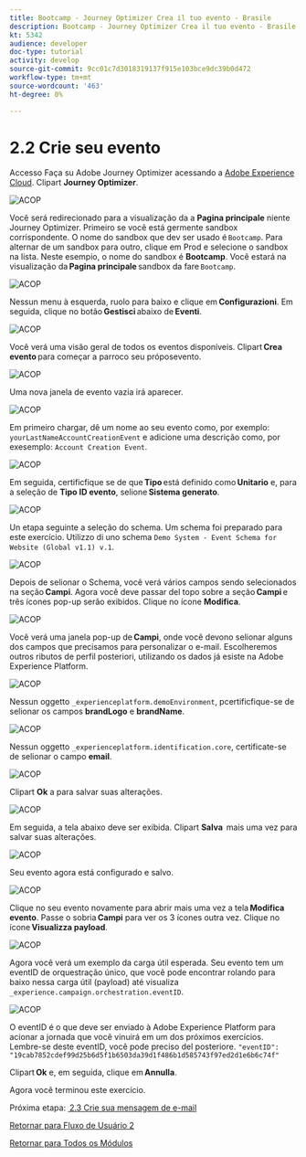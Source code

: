 ```yaml
---
title: Bootcamp - Journey Optimizer Crea il tuo evento - Brasile
description: Bootcamp - Journey Optimizer Crea il tuo evento - Brasile
kt: 5342
audience: developer
doc-type: tutorial
activity: develop
source-git-commit: 9cc01c7d3018319137f915e103bce9dc39b0d472
workflow-type: tm+mt
source-wordcount: '463'
ht-degree: 0%

---
```


# 2.2 Crie seu evento

Accesso Faça su Adobe Journey Optimizer acessando a [Adobe Experience Cloud](https://experience.adobe.com). Clipart **Journey Optimizer**.

![ACOP](./images/acophome.png)

Você será redirecionado para a visualização da a **Pagina principale** niente Journey Optimizer. Primeiro se você está germente sandbox corrispondente. O nome do sandbox que dev ser usado é `Bootcamp`. Para alternar de um sandbox para outro, clique em Prod e selecione o sandbox na lista. Neste esempio, o nome do sandbox é **Bootcamp**. Você estará na visualização da **Pagina principale** sandbox da fare `Bootcamp`.

![ACOP](./images/acoptriglp.png)

Nessun menu à esquerda, ruolo para baixo e clique em **Configurazioni**. Em seguida, clique no botão **Gestisci** abaixo de **Eventi**.

![ACOP](./images/acopmenu.png)

Você verá uma visão geral de todos os eventos disponíveis. Clipart **Crea evento** para começar a parroco seu próposevento.

![ACOP](./images/emptyevent.png)

Uma nova janela de evento vazia irá aparecer.

![ACOP](./images/emptyevent1.png)

Em primeiro chargar, dê um nome ao seu evento como, por exemplo: `yourLastNameAccountCreationEvent` e adicione uma descrição como, por exesemplo: `Account Creation Event`.

![ACOP](./images/eventdescription.png)

Em seguida, certificfique se de que **Tipo** está definido como **Unitario** e, para a seleção de **Tipo ID evento**, selione **Sistema generato**.

![ACOP](./images/eventidtype.png)

Un etapa seguinte a seleção do schema. Um schema foi preparado para este exercício. Utilizzo di uno schema `Demo System - Event Schema for Website (Global v1.1) v.1`.

![ACOP](./images/eventschema.png)

Depois de selionar o Schema, você verá vários campos sendo selecionados na seção **Campi**. Agora você deve passar del topo sobre a seção **Campi** e três ícones pop-up serão exibidos. Clique no ícone **Modifica**.

![ACOP](./images/eventpayload.png)

Você verá uma janela pop-up de **Campi**, onde você devono selionar alguns dos campos que precisamos para personalizar o e-mail. Escolheremos outros ributos de perfil posteriori, utilizando os dados já esiste na Adobe Experience Platform.

![ACOP](./images/eventfields.png)

Nessun oggetto `_experienceplatform.demoEnvironment`, pcertificfique-se de selionar os campos **brandLogo** e **brandName**.

![ACOP](./images/eventpayloadbr.png)

Nessun oggetto `_experienceplatform.identification.core`, certificate-se de selionar o campo **email**.

![ACOP](./images/eventpayloadbrid.png)

Clipart **Ok** a para salvar suas alterações.

![ACOP](./images/saveok.png)

Em seguida, a tela abaixo deve ser exibida. Clipart **Salva**  mais uma vez para salvar suas alterações.

![ACOP](./images/eventsave.png)

Seu evento agora está configurado e salvo.

![ACOP](./images/eventdone.png)

Clique no seu evento novamente para abrir mais uma vez a tela **Modifica evento**. Passe o sobria **Campi** para ver os 3 ícones outra vez. Clique no ícone **Visualizza payload**.

![ACOP](./images/viewevent.png)

Agora você verá um exemplo da carga útil esperada.
Seu evento tem um eventID de orquestração único, que você pode encontrar rolando para baixo nessa carga útil (payload) até visualiza `_experience.campaign.orchestration.eventID`.

![ACOP](./images/payloadeventID.png)

O eventID é o que deve ser enviado à Adobe Experience Platform para acionar a jornada que você vinuirá em um dos próximos exercícios. Lembre-se deste eventID, você pode preciso del posteriore.
`"eventID": "19cab7852cdef99d25b6d5f1b6503da39d1f486b1d585743f97ed2d1e6b6c74f"`

Clipart **Ok** e, em seguida, clique em **Annulla**.

Agora você terminou este exercício.

Próxima etapa: [ 2.3 Crie sua mensagem de e-mail](./ex3.md)

[Retornar para Fluxo de Usuário 2](./uc2.md)

[Retornar para Todos os Módulos](../../overview.md)

